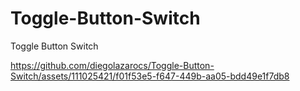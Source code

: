 # Toggle-Button-Switch
Toggle Button Switch


https://github.com/diegolazarocs/Toggle-Button-Switch/assets/111025421/f01f53e5-f647-449b-aa05-bdd49e1f7db8

